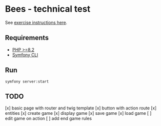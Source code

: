 # Bees - technical test

See [exercise instructions here](./doc/instructions.md).

## Requirements

- [PHP >=8.2](https://www.php.net/manual/en/install.php)
- [Symfony CLI](https://symfony.com/download)

## Run

    symfony server:start

## TODO

[x] basic page with router and twig template
[x] button with action route
[x] entities
[x] create game
[x] display game
[x] save game
[x] load game
[ ] edit game on action
[ ] add end game rules